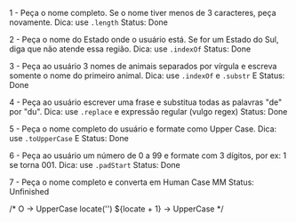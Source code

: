 1 - Peça o nome completo. Se o nome tiver menos de 3 caracteres, peça novamente. Dica: use `.length`
Status: Done

2 - Peça o nome do Estado onde o usuário está. Se for um Estado do Sul, diga que não atende essa região. Dica: use `.indexOf`
Status: Done

3 - Peça ao usuário 3 nomes de animais separados por vírgula e escreva somente o nome do primeiro animal. Dica: use `.indexOf` e `.substr` E
Status: Done

4 - Peça ao usuário escrever uma frase e substitua todas as palavras "de" por "du". Dica: use `.replace` e expressão regular (vulgo regex)
Status: Done

5 - Peça o nome completo do usuário e formate como Upper Case. Dica: use `.toUpperCase` E
Status: Done

6 - Peça ao usuário um número de 0 a 99 e formate com 3 dígitos, por ex: 1 se torna 001. Dica: use `.padStart`
Status: Done

7 - Peça o nome completo e converta em Human Case MM
Status: Unfinished

/*
O -> UpperCase
locate('')
${locate + 1} -> UpperCase
*/

